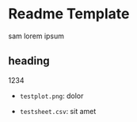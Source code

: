 # Readme Template

sam
lorem ipsum

## heading
1234

- `testplot.png`: dolor

- `testsheet.csv`: sit amet